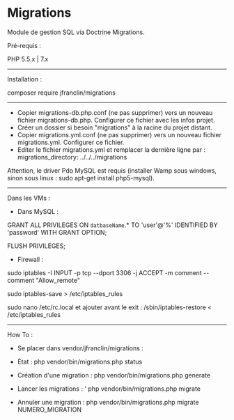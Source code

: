 # Migrations

Module de gestion SQL via Doctrine Migrations.

Pré-requis : 

PHP 5.5.x | 7.x

------

Installation : 

composer require jfranclin/migrations

------

* Copier migrations-db.php.conf (ne pas supprimer) vers un nouveau fichier migrations-db.php. Configurer ce fichier avec les infos projet.
* Créer un dossier si besoin "migrations" à la racine du projet distant.
* Copier migrations.yml.conf (ne pas supprimer) vers un nouveau fichier migrations.yml. Configurer ce fichier.
* Editer le fichier migrations.yml et remplacer la dernière ligne par : migrations_directory: ../../../migrations 

Attention, le driver Pdo MySQL est requis (installer Wamp sous windows, sinon sous linux : sudo apt-get install php5-mysql).

------

Dans les VMs : 

* Dans MySQL : 

GRANT ALL PRIVILEGES ON `datbaseName`.* TO 'user'@'%' IDENTIFIED BY 'password' WITH GRANT OPTION;

FLUSH PRIVILEGES;

* Firewall :

sudo iptables -I INPUT -p tcp --dport 3306 -j ACCEPT -m comment --comment "Allow_remote"

sudo iptables-save > /etc/iptables_rules

sudo nano /etc/rc.local et ajouter avant le exit : /sbin/iptables-restore < /etc/iptables_rules


------

How To :

* Se placer dans vendor/jfranclin/migrations :

* État : php vendor/bin/migrations.php status

* Création d'une migration : php vendor/bin/migrations.php generate

* Lancer les migrations : ' php vendor/bin/migrations.php migrate 

* Annuler une migration : php vendor/bin/migrations.php migrate NUMERO_MIGRATION 

